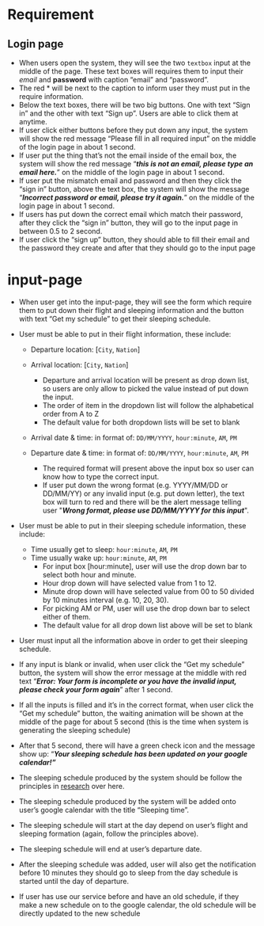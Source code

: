 # Requirement
## Login page
- When users open the system, they will see the two `textbox` input at the middle of the page. These text boxes will requires them to input their *email* and **password** with caption “email” and “password”.
- The red * will be next to the caption to inform user they must put in the require information.
- Below the text boxes, there will be two big buttons. One with text “Sign in” and the other with text “Sign up”. Users are able to click them at anytime.
- If user click either buttons before they put down any input, the system will show the red message “Please fill in all required input” on the middle of the login page in about 1 second.
- If user put the thing that’s not the email inside of the email box, the system will show the red message “***this is not an email, please type an email here.***” on the middle of the login page in about 1 second.
- If user put the mismatch email and password and then they click the “sign in” button, above the text box, the system will show the message “***Incorrect password or email, please try it again.***” on the middle of the login page in about 1 second.  
- If users has put down the correct email which match their password, after they click the “sign in” button, they will go to the input page in between 0.5 to 2 second.
- If user click the “sign up” button, they should able to fill their email and the password they create and after that they should go to the input page

# input-page
- When user get into the input-page, they will see the form which require them to put down their flight and sleeping information and the button with text “Get my schedule” to get their sleeping schedule.

- User must be able to put in their flight information, these include:

    - Departure location: [`City`, `Nation`]
    - Arrival location: [`City`, `Nation`]
        - Departure and arrival location will be present as drop down list, so users are only allow to picked the value instead of put down the input.
        - The order of item in the dropdown list will follow the alphabetical order from A to Z
        - The default value for both dropdown lists will be set to blank

    - Arrival date & time: in format of: `DD/MM/YYYY`, `hour:minute`, `AM`, `PM`  
    - Departure date & time: in format of: `DD/MM/YYYY`, `hour:minute`, `AM`, `PM`
        - The required format will present above the input box so user can know how to type the correct input.
        - If user put down the wrong format (e.g. YYYY/MM/DD or DD/MM/YY) or any invalid input (e.g. put down letter), the text box will turn to red and there will be the alert message telling user "***Wrong format, please use DD/MM/YYYY for this input***".


- User must be able to put in their sleeping schedule information, these include:
    - Time usually get to sleep: `hour:minute`, `AM`, `PM`
    - Time usually wake up: `hour:minute`, `AM`, `PM`
        - For input box [hour:minute], user will use the drop down bar to select both hour and minute.
        - Hour drop down will have selected value from 1 to 12.
        - Minute drop down will have selected value from 00 to 50 divided by 10 minutes interval (e.g. 10, 20, 30).
        - For picking AM or PM, user will use the drop down bar to select either of them.
        - The default value for all drop down list above will be set to blank

- User must input all the information above in order to get their sleeping schedule.
- If any input is blank or invalid, when user click the “Get my schedule” button, the system will show the error message at the middle with red text “***Error: Your form is incomplete or you have the invalid input, please check your form again***” after 1 second.

- If all the inputs is filled and it’s in the correct format, when user click the “Get my schedule” button, the waiting animation will be shown at the middle of the page for about 5 second (this is the time when system is generating the sleeping schedule)
- After that 5 second, there will have a green check icon and the message show up: “***Your sleeping schedule has been updated on your google calendar!”***
- The sleeping schedule produced by the system should be follow the principles in [research](https://www.ncbi.nlm.nih.gov/pmc/articles/PMC2829880/) over here.
- The sleeping schedule produced by the system will be added onto user’s google calendar with the title “Sleeping time”.
- The sleeping schedule will start at the day depend on user’s flight and sleeping formation (again, follow the principles above).
- The sleeping schedule will end at user’s departure date.
- After the sleeping schedule was added, user will also get the notification before 10 minutes they should go to sleep from the day schedule is started until the day of departure.    

- If user has use our service before and have an old schedule, if they make a new schedule on to the google calendar, the old schedule will be directly updated to the new schedule

